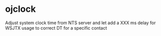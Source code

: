 # ojclock
Adjust system clock time from NTS server and let add a XXX ms delay for WSJTX usage to correct DT for a specific contact
